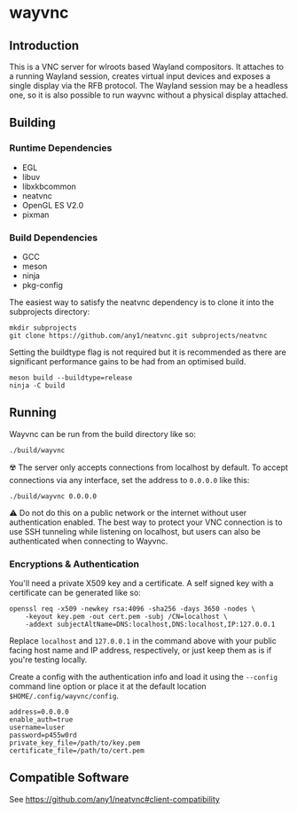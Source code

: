 # wayvnc

## Introduction
This is a VNC server for wlroots based Wayland compositors. It attaches to a
running Wayland session, creates virtual input devices and exposes a single
display via the RFB protocol. The Wayland session may be a headless one, so it
is also possible to run wayvnc without a physical display attached.

## Building
### Runtime Dependencies
 * EGL
 * libuv
 * libxkbcommon
 * neatvnc
 * OpenGL ES V2.0
 * pixman

### Build Dependencies
 * GCC
 * meson
 * ninja
 * pkg-config

The easiest way to satisfy the neatvnc dependency is to clone it into the
subprojects directory:
```
mkdir subprojects
git clone https://github.com/any1/neatvnc.git subprojects/neatvnc
```

Setting the buildtype flag is not required but it is recommended as there are
significant performance gains to be had from an optimised build.
```
meson build --buildtype=release
ninja -C build
```

## Running
Wayvnc can be run from the build directory like so:
```
./build/wayvnc
```

:radioactive: The server only accepts connections from localhost by default. To
accept connections via any interface, set the address to `0.0.0.0` like this:
```
./build/wayvnc 0.0.0.0
```

:warning: Do not do this on a public network or the internet without
user authentication enabled. The best way to protect your VNC connection is to
use SSH tunneling while listening on localhost, but users can also be
authenticated when connecting to Wayvnc.

### Encryptions & Authentication
You'll need a private X509 key and a certificate. A self signed key with a
certificate can be generated like so:
```
openssl req -x509 -newkey rsa:4096 -sha256 -days 3650 -nodes \
	-keyout key.pem -out cert.pem -subj /CN=localhost \
	-addext subjectAltName=DNS:localhost,DNS:localhost,IP:127.0.0.1
```
Replace `localhost` and `127.0.0.1` in the command above with your public facing
host name and IP address, respectively, or just keep them as is if you're
testing locally.

Create a config with the authentication info and load it using the `--config`
command line option or place it at the default location
`$HOME/.config/wayvnc/config`.
```
address=0.0.0.0
enable_auth=true
username=luser
password=p455w0rd
private_key_file=/path/to/key.pem
certificate_file=/path/to/cert.pem
```

## Compatible Software
See https://github.com/any1/neatvnc#client-compatibility
